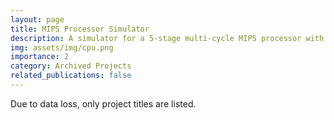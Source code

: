 ```yaml
---
layout: page
title: MIPS Processor Simulator
description: A simulator for a 5-stage multi-cycle MIPS processor with a simple, direct-mapped cache in C.
img: assets/img/cpu.png
importance: 2
category: Archived Projects
related_publications: false
---
```


Due to data loss, only project titles are listed.

